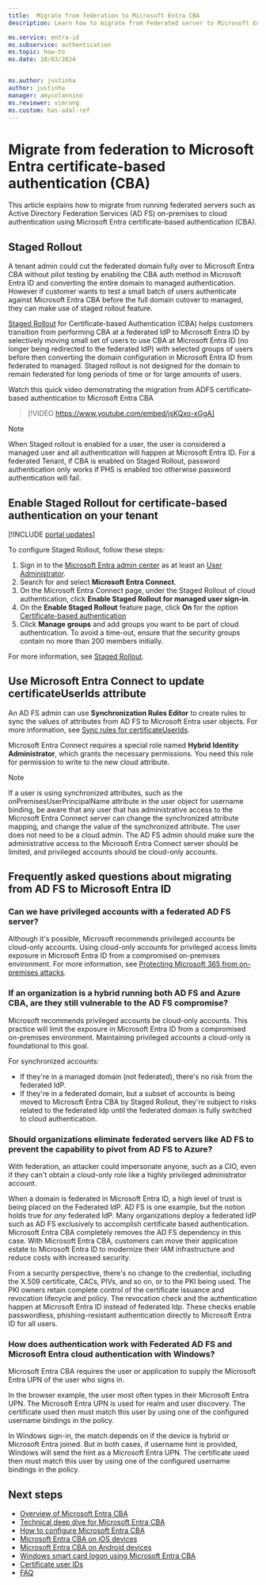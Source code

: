 ```yaml
---
title:  Migrate from federation to Microsoft Entra CBA
description: Learn how to migrate from Federated server to Microsoft Entra ID

ms.service: entra-id
ms.subservice: authentication
ms.topic: how-to
ms.date: 10/03/2024


ms.author: justinha
author: justinha
manager: amycolannino
ms.reviewer: vimrang
ms.custom: has-adal-ref
---
```


# Migrate from federation to Microsoft Entra certificate-based authentication (CBA)

This article explains how to migrate from running federated servers such as Active Directory Federation Services (AD FS) on-premises to cloud authentication using Microsoft Entra certificate-based authentication (CBA).

## Staged Rollout 

A tenant admin could cut the federated domain fully over to Microsoft Entra CBA without pilot testing by enabling the CBA auth method in Microsoft Entra ID and converting the entire domain to managed authentication. However if customer wants to test a small batch of users authenticate against Microsoft Entra CBA before the full domain cutover to managed, they can make use of staged rollout feature.

[Staged Rollout](~/identity/hybrid/connect/how-to-connect-staged-rollout.md) for Certificate-based Authentication (CBA) helps customers transition from performing CBA at a federated IdP to Microsoft Entra ID by selectively moving small set of users to use CBA at Microsoft Entra ID (no longer being redirected to the federated IdP) with selected groups of users before then converting the domain configuration in Microsoft Entra ID from federated to managed. Staged rollout is not designed for the domain to remain federated for long periods of time or for large amounts of users.

Watch this quick video demonstrating the migration from ADFS certificate-based authentication to Microsoft Entra CBA
> [!VIDEO https://www.youtube.com/embed/jsKQxo-xGgA]

>[!NOTE]
> When Staged rollout is enabled for a user, the user is considered a managed user and all authentication will happen at Microsoft Entra ID. For a federated Tenant, if CBA is enabled on Staged Rollout, password authentication only works if PHS is enabled too otherwise password authentication will fail.

## Enable Staged Rollout for certificate-based authentication on your tenant

[!INCLUDE [portal updates](~/includes/portal-update.md)]

To configure Staged Rollout, follow these steps:

1. Sign in to the [Microsoft Entra admin center](https://entra.microsoft.com) as at least an [User Administrator](~/identity/role-based-access-control/permissions-reference.md#user-administrator).
1. Search for and select **Microsoft Entra Connect**.
1. On the Microsoft Entra Connect page, under the Staged Rollout of cloud authentication, click **Enable Staged Rollout for managed user sign-in**.
1. On the **Enable Staged Rollout** feature page, click **On** for the option [Certificate-based authentication](./certificate-based-authentication-federation-get-started.md)
1. Click **Manage groups** and add groups you want to be part of cloud authentication. To avoid a time-out, ensure that the security groups contain no more than 200 members initially.

For more information, see [Staged Rollout](~/identity/hybrid/connect/how-to-connect-staged-rollout.md).

<a name='use-azure-ad-connect-to-update-certificateuserids-attribute'></a>

## Use Microsoft Entra Connect to update certificateUserIds attribute

An AD FS admin can use **Synchronization Rules Editor** to create rules to sync the values of attributes from AD FS to Microsoft Entra user objects. For more information, see [Sync rules for certificateUserIds](concept-certificate-based-authentication-certificateuserids.md#update-certificate-user-ids-using-azure-ad-connect).

Microsoft Entra Connect requires a special role named **Hybrid Identity Administrator**, which grants the necessary permissions. You need this role for permission to write to the new cloud attribute.

>[!NOTE] 
>If a user is using synchronized attributes, such as the onPremisesUserPrincipalName attribute in the user object for username binding, be aware that any user that has administrative access to the Microsoft Entra Connect server can change the synchronized attribute mapping, and change the value of the synchronized attribute. The user does not need to be a cloud admin. The AD FS admin should make sure the administrative access to the Microsoft Entra Connect server should be limited, and privileged accounts should be cloud-only accounts.

<a name='frequently-asked-questions-about-migrating-from-ad-fs-to-azure-ad'></a>

## Frequently asked questions about migrating from AD FS to Microsoft Entra ID

### Can we have privileged accounts with a federated AD FS server?
        
Although it's possible, Microsoft recommends privileged accounts be cloud-only accounts. Using cloud-only accounts for privileged access limits exposure in Microsoft Entra ID from a compromised on-premises environment. For more information, see [Protecting Microsoft 365 from on-premises attacks](~/architecture/protect-m365-from-on-premises-attacks.md).

### If an organization is a hybrid running both AD FS and Azure CBA, are they still vulnerable to the AD FS compromise?

Microsoft recommends privileged accounts be cloud-only accounts. This practice will limit the exposure in Microsoft Entra ID from a compromised on-premises environment. Maintaining privileged accounts a cloud-only is foundational to this goal. 

For synchronized accounts:

- If they're in a managed domain (not federated), there's no risk from the federated IdP.
- If they're in a federated domain, but a subset of accounts is being moved to Microsoft Entra CBA by Staged Rollout, they're subject to risks related to the federated Idp until the federated domain is fully switched to cloud authentication.

### Should organizations eliminate federated servers like AD FS to prevent the capability to pivot from AD FS to Azure?
 
With federation, an attacker could impersonate anyone, such as a CIO, even if they can't obtain a cloud-only role like a highly privileged administrator account.

When a domain is federated in Microsoft Entra ID, a high level of trust is being placed on the Federated IdP. AD FS is one example, but the notion holds true for *any* federated IdP. Many organizations deploy a federated IdP such as AD FS exclusively to accomplish certificate based authentication. Microsoft Entra CBA completely removes the AD FS dependency in this case. With Microsoft Entra CBA, customers can move their application estate to Microsoft Entra ID to modernize their IAM infrastructure and reduce costs with increased security.

From a security perspective, there's no change to the credential, including the X.509 certificate, CACs, PIVs, and so on, or to the PKI being used. The PKI owners retain complete control of the certificate issuance and revocation lifecycle and policy. The revocation check and the authentication happen at Microsoft Entra ID instead of federated Idp. These checks enable passwordless, phishing-resistant authentication directly to Microsoft Entra ID for all users.

<a name='how-does-authentication-work-with-federated-ad-fs-and-azure-ad-cloud-authentication-with-windows'></a>

### How does authentication work with Federated AD FS and Microsoft Entra cloud authentication with Windows?

Microsoft Entra CBA requires the user or application to supply the Microsoft Entra UPN of the user who signs in. 

In the browser example, the user most often types in their Microsoft Entra UPN. The Microsoft Entra UPN is used for realm and user discovery. The certificate used then must match this user by using one of the configured username bindings in the policy. 

In Windows sign-in, the match depends on if the device is hybrid or Microsoft Entra joined. But in both cases, if username hint is provided, Windows will send the hint as a Microsoft Entra UPN. The certificate used then must match this user by using one of the configured username bindings in the policy.


## Next steps

- [Overview of Microsoft Entra CBA](concept-certificate-based-authentication.md)
- [Technical deep dive for Microsoft Entra CBA](concept-certificate-based-authentication-technical-deep-dive.md)
- [How to configure Microsoft Entra CBA](how-to-certificate-based-authentication.md)
- [Microsoft Entra CBA on iOS devices](concept-certificate-based-authentication-mobile-ios.md)
- [Microsoft Entra CBA on Android devices](concept-certificate-based-authentication-mobile-android.md)
- [Windows smart card logon using Microsoft Entra CBA](concept-certificate-based-authentication-smartcard.md)
- [Certificate user IDs](concept-certificate-based-authentication-certificateuserids.md)
- [FAQ](certificate-based-authentication-faq.yml)
